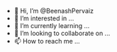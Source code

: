 - 👋 Hi, I’m @BeenashPervaiz
- 👀 I’m interested in ...
- 🌱 I’m currently learning ...
- 💞️ I’m looking to collaborate on ...
- 📫 How to reach me ...

<!---
BeenashPervaiz/BeenashPervaiz is a ✨ special ✨ repository because its `README.md` (this file) appears on your GitHub profile.
You can click the Preview link to take a look at your changes.
--->
